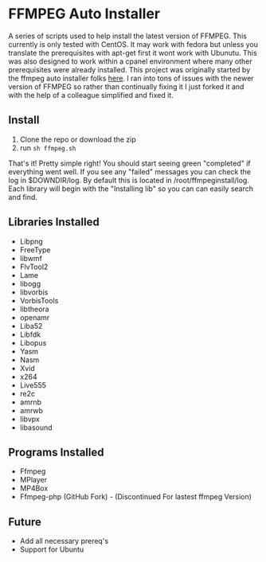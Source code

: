 FFMPEG Auto Installer
===
A series of scripts used to help install the latest version of FFMPEG. This currently is only tested with CentOS. It may work with fedora but unless you translate the prerequisites with apt-get first it wont work with Ubunutu. This was also designed to work within a cpanel environment where many other prerequisites were already installed. This project was originally started by the ffmpeg auto installer folks [here][1]. I ran into tons of issues with the newer version of FFMPEG so rather than continually fixing it I just forked it and with the help of a colleague simplified and fixed it.  

Install
---
1. Clone the repo or download the zip
2. run ```sh ffmpeg.sh```

That's it! Pretty simple right! You should start seeing green "completed" if everything went well. If you see any "failed" messages you can check the log in $DOWNDIR/log. By default this is located in /root/ffmpeginstall/log. Each library will begin with the "Installing lib" so you can can easily search and find. 

Libraries Installed
---
- Libpng
- FreeType
- libwmf
- FlvTool2
- Lame
- libogg
- libvorbis
- VorbisTools
- libtheora
- openamr
- Liba52
- Libfdk
- Libopus
- Yasm
- Nasm
- Xvid
- x264
- Live555
- re2c
- amrnb
- amrwb
- libvpx
- libasound

Programs Installed
---
- Ffmpeg
- MPlayer
- MP4Box
- Ffmpeg-php (GitHub Fork) - (Discontinued For lastest ffmpeg Version)

Future
---
- Add all necessary prereq's
- Support for Ubuntu

[1]: http://www.ffmpeginstaller.com/
